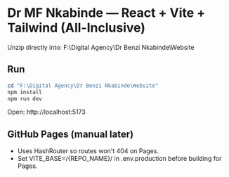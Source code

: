 # Dr MF Nkabinde — React + Vite + Tailwind (All-Inclusive)

Unzip directly into:
F:\Digital Agency\Dr Benzi Nkabinde\Website

## Run
```powershell
cd "F:\Digital Agency\Dr Benzi Nkabinde\Website"
npm install
npm run dev
```
Open: http://localhost:5173

## GitHub Pages (manual later)
- Uses HashRouter so routes won't 404 on Pages.
- Set VITE_BASE=/{REPO_NAME}/ in .env.production before building for Pages.

